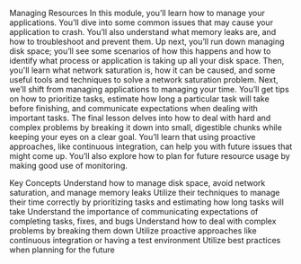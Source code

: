 Managing Resources
In this module, you’ll learn how to manage your applications. You’ll dive into some common issues that may cause your application to crash. You’ll also understand what memory leaks are, and how to troubleshoot and prevent them. Up next, you’ll run down managing disk space; you’ll see some scenarios of how this happens and how to identify what process or application is taking up all your disk space. Then, you'll learn what network saturation is, how it can be caused, and some useful tools and techniques to solve a network saturation problem. Next, we’ll shift from managing applications to managing your time. You’ll get tips on how to prioritize tasks, estimate how long a particular task will take before finishing, and communicate expectations when dealing with important tasks. The final lesson delves into how to deal with hard and complex problems by breaking it down into small, digestible chunks while keeping your eyes on a clear goal. You’ll learn that using proactive approaches, like continuous integration, can help you with future issues that might come up. You’ll also explore how to plan for future resource usage by making good use of monitoring.

Key Concepts
Understand how to manage disk space, avoid network saturation, and manage memory leaks
Utilize their techniques to manage their time correctly by prioritizing tasks and estimating how long tasks will take
Understand the importance of communicating expectations of completing tasks, fixes, and bugs
Understand how to deal with complex problems by breaking them down
Utilize proactive approaches like continuous integration or having a test environment
Utilize best practices when planning for the future